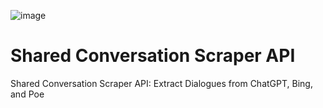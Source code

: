 ![image](https://github.com/OrangeDev2/shared_conversation_scraper/assets/47803678/a08d405e-4a82-45a1-91ae-595e49c16a16)


# Shared Conversation Scraper API
Shared Conversation Scraper API: Extract Dialogues from ChatGPT, Bing, and Poe
